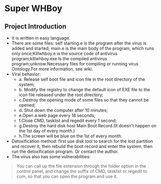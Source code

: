 Super WHBoy
=
Project Introduction
-
* It is written in easy language.
* There are some files: self starting.e is the program after the virus is added and started; main.e is the main body of the program, which runs only once;Killwhboy.e is the source code of antivirus program;killwhboy.exe Is the compiled antivirus program;unknow:Necessary files for compiling or running virus Ontology.For more information, see wiki.
* Viral behavior:
  * a. Release self boot file and icon file in the root directory of the system; 
  * b. Modify the registry to change the default icon of EXE file to the icon file released under the root directory;
  * c.Destroy the opening mode of some files so that they cannot be opened; 
  * d. Shut down the computer after 10 minutes;
  * e.Open a web page every 18 seconds; 
  * f.Close CMD, tasklist and regedit every 1 second; 
  * g.Destroy the hard disk host Main Boot Record.(It doesn't happen on the 1st day of every month.)
  * h.The screen will be blue on the 1st of every month.
* Detoxification method: first use disk tool to search for the lost partition and recover it, then rebuild the boot record and enter the system, then run the detoxification program. Or contact the author.
* The virus also has some vulnerabilities:
>You can call up the file extension through the folder option in the control panel, and change the suffix of CMD, tasklist or regedit to com, so that you can open the program and use it.
